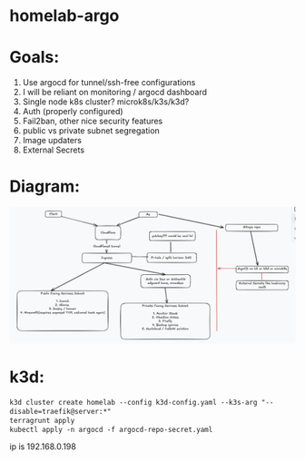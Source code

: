 # homelab-argo

# Goals:

1. Use argocd for tunnel/ssh-free configurations
2. I will be reliant on monitoring / argocd dashboard
3. Single node k8s cluster? microk8s/k3s/k3d?
4. Auth (properly configured)
5. Fail2ban, other nice security features
6. public vs private subnet segregation
7. Image updaters
8. External Secrets

# Diagram: 
![homelab diagram](diagram.png)

# k3d:
```
k3d cluster create homelab --config k3d-config.yaml --k3s-arg "--disable=traefik@server:*"
terragrunt apply
kubectl apply -n argocd -f argocd-repo-secret.yaml
```


ip is 192.168.0.198